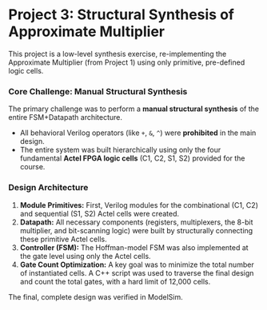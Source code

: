 # Project 3: Structural Synthesis of Approximate Multiplier

This project is a low-level synthesis exercise, re-implementing the Approximate Multiplier (from Project 1) using only primitive, pre-defined logic cells.

### Core Challenge: Manual Structural Synthesis

The primary challenge was to perform a **manual structural synthesis** of the entire FSM+Datapath architecture.
* All behavioral Verilog operators (like `+`, `&`, `^`) were **prohibited** in the main design.
* The entire system was built hierarchically using only the four fundamental **Actel FPGA logic cells** (C1, C2, S1, S2) provided for the course.

### Design Architecture

1.  **Module Primitives:** First, Verilog modules for the combinational (C1, C2) and sequential (S1, S2) Actel cells were created.
2.  **Datapath:** All necessary components (registers, multiplexers, the 8-bit multiplier, and bit-scanning logic) were built by structurally connecting these primitive Actel cells.
3.  **Controller (FSM):** The Hoffman-model FSM was also implemented at the gate level using only the Actel cells.
4.  **Gate Count Optimization:** A key goal was to minimize the total number of instantiated cells. A C++ script was used to traverse the final design and count the total gates, with a hard limit of 12,000 cells.

The final, complete design was verified in ModelSim.
